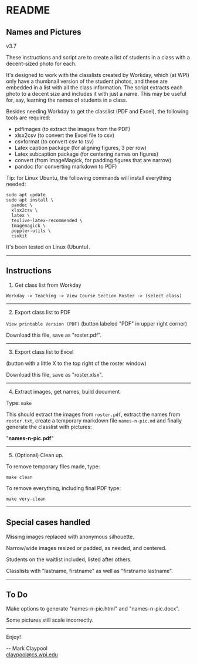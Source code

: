 # README

## Names and Pictures

v3.7

These instructions and script are to create a list of students in a
class with a decent-sized photo for each.

It's designed to work with the classlists created by Workday, which
(at WPI) only have a thumbnail version of the student photos, and
these are embedded in a list with all the class information.  The
script extracts each photo to a decent size and includes it with just
a name.  This may be useful for, say, learning the names of students
in a class.

Besides needing Workday to get the classlist (PDF and Excel), the
following tools are required:

- pdfimages (to extract the images from the PDF)
- xlsx2csv (to convert the Excel file to csv)
- csvformat (to convert csv to tsv)
- Latex caption package (for aligning figures, 3 per row)
- Latex subcaption package (for centering names on figures)
- convert (from ImageMagick, for padding figures that are narrow)
- pandoc (for converting markdown to PDF)

Tip: for Linux Ubuntu, the following commands will install everything
needed:

```
sudo apt update
sudo apt install \
  pandoc \
  xlsx2csv \
  latex \
  texlive-latex-recommended \
  Imagemagick \
  poppler-utils \
  csvkit

```

It's been tested on Linux (Ubuntu).

----------------------

## Instructions

1. Get class list from Workday

`Workday -> Teaching -> View Course Section Roster -> (select class)`

----------------------

2. Export class list to PDF

`View printable Version (PDF)` (button labeled "PDF" in upper right corner)

Download this file, save as "roster.pdf".

----------------------

3. Export class list to Excel

(button with a little X to the top right of the roster window)

Download this file, save as "roster.xlsx".

----------------------

4. Extract images, get names, build document

Type: `make`

This should extract the images from `roster.pdf`, extract the names
from `roster.txt`, create a temporary markdown file `names-n-pic.md` and
finally generate the classlist with pictures: 

"**names-n-pic.pdf**"

----------------------

5. (Optional) Clean up.

To remove temporary files made, type:

`make clean`

To remove everything, including final PDF type:

`make very-clean`

----------------------

## Special cases handled

Missing images replaced with anonymous silhouette.

Narrow/wide images resized or padded, as needed, and centered.

Students on the waitlist included, listed after others.

Classlists with "lastname, firstname" as well as "firstname lastname".

----------------------

## To Do

Make options to generate "names-n-pic.html" and "names-n-pic.docx".

Some pictures still scale incorrectly.

----------------------

Enjoy!

-- Mark Claypool  
claypool@cs.wpi.edu
